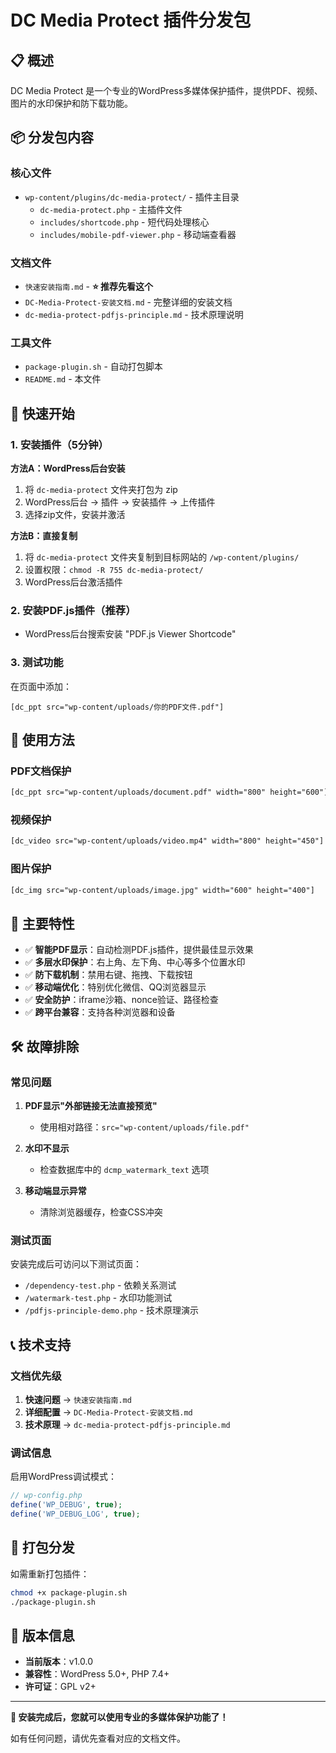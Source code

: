 # DC Media Protect 插件分发包

## 📋 概述

DC Media Protect 是一个专业的WordPress多媒体保护插件，提供PDF、视频、图片的水印保护和防下载功能。

## 📦 分发包内容

### 核心文件
- `wp-content/plugins/dc-media-protect/` - 插件主目录
  - `dc-media-protect.php` - 主插件文件
  - `includes/shortcode.php` - 短代码处理核心
  - `includes/mobile-pdf-viewer.php` - 移动端查看器

### 文档文件
- `快速安装指南.md` - **⭐ 推荐先看这个**
- `DC-Media-Protect-安装文档.md` - 完整详细的安装文档
- `dc-media-protect-pdfjs-principle.md` - 技术原理说明

### 工具文件
- `package-plugin.sh` - 自动打包脚本
- `README.md` - 本文件

## 🚀 快速开始

### 1. 安装插件（5分钟）

**方法A：WordPress后台安装**
1. 将 `dc-media-protect` 文件夹打包为 zip
2. WordPress后台 → 插件 → 安装插件 → 上传插件
3. 选择zip文件，安装并激活

**方法B：直接复制**
1. 将 `dc-media-protect` 文件夹复制到目标网站的 `/wp-content/plugins/`
2. 设置权限：`chmod -R 755 dc-media-protect/`
3. WordPress后台激活插件

### 2. 安装PDF.js插件（推荐）
- WordPress后台搜索安装 "PDF.js Viewer Shortcode"

### 3. 测试功能
在页面中添加：
```
[dc_ppt src="wp-content/uploads/你的PDF文件.pdf"]
```

## 📖 使用方法

### PDF文档保护
```html
[dc_ppt src="wp-content/uploads/document.pdf" width="800" height="600"]
```

### 视频保护
```html
[dc_video src="wp-content/uploads/video.mp4" width="800" height="450"]
```

### 图片保护
```html
[dc_img src="wp-content/uploads/image.jpg" width="600" height="400"]
```

## 🎯 主要特性

- ✅ **智能PDF显示**：自动检测PDF.js插件，提供最佳显示效果
- ✅ **多层水印保护**：右上角、左下角、中心等多个位置水印
- ✅ **防下载机制**：禁用右键、拖拽、下载按钮
- ✅ **移动端优化**：特别优化微信、QQ浏览器显示
- ✅ **安全防护**：iframe沙箱、nonce验证、路径检查
- ✅ **跨平台兼容**：支持各种浏览器和设备

## 🛠️ 故障排除

### 常见问题
1. **PDF显示"外部链接无法直接预览"**
   - 使用相对路径：`src="wp-content/uploads/file.pdf"`

2. **水印不显示**
   - 检查数据库中的 `dcmp_watermark_text` 选项

3. **移动端显示异常**
   - 清除浏览器缓存，检查CSS冲突

### 测试页面
安装完成后可访问以下测试页面：
- `/dependency-test.php` - 依赖关系测试
- `/watermark-test.php` - 水印功能测试
- `/pdfjs-principle-demo.php` - 技术原理演示

## 📞 技术支持

### 文档优先级
1. **快速问题** → `快速安装指南.md`
2. **详细配置** → `DC-Media-Protect-安装文档.md`
3. **技术原理** → `dc-media-protect-pdfjs-principle.md`

### 调试信息
启用WordPress调试模式：
```php
// wp-config.php
define('WP_DEBUG', true);
define('WP_DEBUG_LOG', true);
```

## 🔄 打包分发

如需重新打包插件：
```bash
chmod +x package-plugin.sh
./package-plugin.sh
```

## 📝 版本信息

- **当前版本**：v1.0.0
- **兼容性**：WordPress 5.0+, PHP 7.4+
- **许可证**：GPL v2+

---

**🎉 安装完成后，您就可以使用专业的多媒体保护功能了！**

如有任何问题，请优先查看对应的文档文件。 